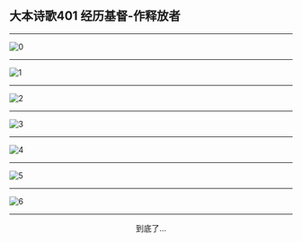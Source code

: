 
## 大本诗歌401 经历基督-作释放者
        
<div id="aplayer0"></div>

---

<img alt="0" data-original="https://cdn.jsdelivr.net/gh/k34869/shi/data/d0401/0">

---

<img alt="1" data-original="https://cdn.jsdelivr.net/gh/k34869/shi/data/d0401/1">

---

<img alt="2" data-original="https://cdn.jsdelivr.net/gh/k34869/shi/data/d0401/2">

---

<img alt="3" data-original="https://cdn.jsdelivr.net/gh/k34869/shi/data/d0401/3">

---

<img alt="4" data-original="https://cdn.jsdelivr.net/gh/k34869/shi/data/d0401/4">

---

<img alt="5" data-original="https://cdn.jsdelivr.net/gh/k34869/shi/data/d0401/5">

---

<img alt="6" data-original="https://cdn.jsdelivr.net/gh/k34869/shi/data/d0401/6">

---

<p style="text-align: center">到底了...</p>

<script src="/js/dist-view.js"></script>

<script>
MAIN.id = 'd0401';
        
const ap0 = new APlayer({
    container: document.getElementById('aplayer0'),
    volume: 1,
    loop: 'none',
    preload: 'none',
    audio: [{
        name: '大本诗歌401.mp3',
        artist: '大本诗歌',
        url: 'https://res.wx.qq.com/voice/getvoice?mediaid=MzI0NTk3MDM5M18yMjQ3NDkyNDYy',
        cover: '/favicon'
    }]
});
</script>

